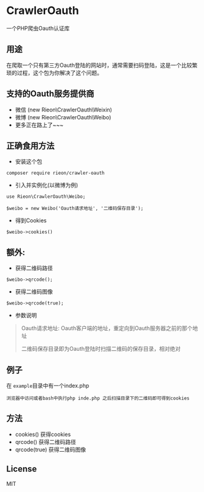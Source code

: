 # CrawlerOauth

一个PHP爬虫Oauth认证库

## 用途

在爬取一个只有第三方Oauth登陆的网站时，通常需要扫码登陆，这是一个比较繁琐的过程，这个包为你解决了这个问题。

## 支持的Oauth服务提供商

- 微信 (new Rieon\CrawlerOauth\Weixin)
- 微博 (new Rieon\CrawlerOauth\Weibo)
- 更多正在路上了~~~

## 正确食用方法

- 安装这个包
```
composer require rieon/crawler-oauth
```
- 引入并实例化(以微博为例)
```
use Rieon\CrawlerOauth\Weibo;

$weibo = new Weibo('Oauth请求地址', '二维码保存目录');

```
- 得到Cookies
```
$weibo->cookies()
```
## 额外:

- 获得二维码路径
```
$weibo->qrcode();
```
- 获得二维码图像
```
$weibo->qrcode(true);
```
- 参数说明

> Oauth请求地址: Oauth客户端的地址，重定向到Oauth服务器之前的那个地址
>
> 二维码保存目录即为Oauth登陆时扫描二维码的保存目录，相对绝对

## 例子
在 `example`目录中有一个index.php
```
浏览器中访问或者bash中执行php inde.php 之后扫描目录下的二维码即可得到cookies
```

## 方法
- cookies() 获得cookies
- qrcode() 获得二维码路径
- qrcode(true) 获得二维码图像

## License
MIT

